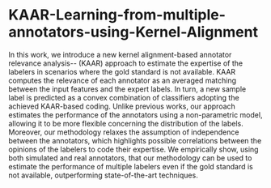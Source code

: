 # KAAR-Learning-from-multiple-annotators-using-Kernel-Alignment

In this work, we introduce a new kernel alignment-based annotator relevance analysis-- (KAAR) approach to estimate the expertise of the labelers in scenarios where the gold standard is not available. KAAR computes the relevance of each annotator as an averaged matching between the input features and the expert labels. In turn, a new sample label is predicted as a convex combination of classifiers adopting the achieved KAAR-based coding. Unlike previous works, our approach estimates the performance of the annotators using a non-parametric model, allowing it to be more flexible concerning the distribution of the labels. Moreover, our methodology relaxes the assumption of independence between the annotators, which highlights possible correlations between the opinions of the labelers to code their expertise. We empirically show, using both simulated and real annotators, that our methodology can be used to estimate the performance of multiple labelers even if the gold standard is not available, outperforming state-of-the-art techniques.
